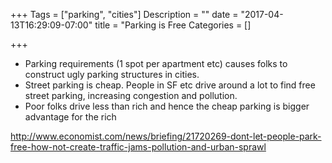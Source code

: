 +++
Tags = ["parking", "cities"]
Description = ""
date = "2017-04-13T16:29:09-07:00"
title = "Parking is Free
Categories = []

+++

* Parking requirements (1 spot per apartment etc) causes folks to construct ugly
parking structures in cities.
* Street parking is cheap. People in SF etc drive around a lot to find free
  street parking, increasing congestion and pollution.
* Poor folks drive less than rich and hence the cheap parking is bigger advantage
  for the rich

http://www.economist.com/news/briefing/21720269-dont-let-people-park-free-how-not-create-traffic-jams-pollution-and-urban-sprawl

